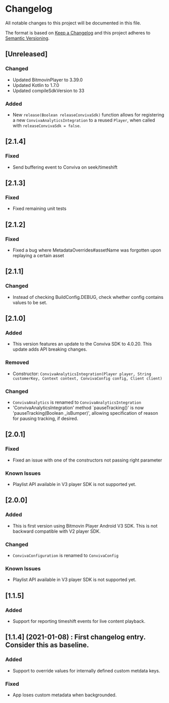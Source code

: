 # Changelog
All notable changes to this project will be documented in this file.

The format is based on [Keep a Changelog](http://keepachangelog.com/)
and this project adheres to [Semantic Versioning](http://semver.org/).

## [Unreleased]
### Changed
- Updated BitmovinPlayer to 3.39.0
- Updated Kotlin to 1.7.0
- Updated compileSdkVersion to 33

### Added
- New `release(Boolean releaseConvivaSdk)` function allows for registering a new `ConvivaAnalyticsIntegration` to a
reused `Player`, when called with `releaseConvivaSdk = false`.

## [2.1.4]
### Fixed

- Send buffering event to Conviva on seek/timeshift

## [2.1.3]
### Fixed

- Fixed remaining unit tests

## [2.1.2]
### Fixed

- Fixed a bug where MetadataOverrides#assetName was forgotten upon replaying a certain asset

## [2.1.1]
### Changed

- Instead of checking BuildConfig.DEBUG, check whether config contains values to be set.

## [2.1.0]
### Added

- This version features an update to the Conviva SDK to 4.0.20. This update adds API breaking changes.

### Removed
- Constructor: `ConvivaAnalyticsIntegration(Player player, String customerKey, Context context, ConvivaConfig config, Client client)`

### Changed
- `ConvivaAnalytics` is renamed to `ConvivaAnalyticsIntegration`
- 'ConvivaAnalyticsIntegration' method `pauseTracking()' is now 'pauseTracking(Boolean _isBumper)',
allowing specification of reason for pausing tracking, if desired.

## [2.0.1]
### Fixed
- Fixed an issue with one of the constructors not passing right parameter

### Known Issues
- Playlist API available in V3 player SDK is not supported yet.

## [2.0.0]
### Added
- This is first version using Bitmovin Player Android V3 SDK. This is not backward compatible with V2 player SDK.

### Changed
- `ConvivaConfiguration` is renamed to `ConvivaConfig`

### Known Issues
- Playlist API available in V3 player SDK is not supported yet.

## [1.1.5]
### Added
- Support for reporting timeshift events for live content playback.

## [1.1.4] (2021-01-08) : First changelog entry. Consider this as baseline.
### Added
- Support to override values for internally defined custom metdata keys.

### Fixed
- App loses custom metadata when backgrounded.
